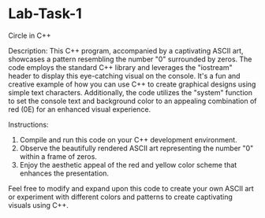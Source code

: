 # Lab-Task-1
 Circle in C++


Description:
This C++ program, accompanied by a captivating ASCII art, showcases a pattern resembling the number "0" surrounded by zeros. The code employs the standard C++ library and leverages the "iostream" header to display this eye-catching visual on the console. It's a fun and creative example of how you can use C++ to create graphical designs using simple text characters. Additionally, the code utilizes the "system" function to set the console text and background color to an appealing combination of red (0E) for an enhanced visual experience.

Instructions:
1. Compile and run this code on your C++ development environment.
2. Observe the beautifully rendered ASCII art representing the number "0" within a frame of zeros.
3. Enjoy the aesthetic appeal of the red and yellow color scheme that enhances the presentation.

Feel free to modify and expand upon this code to create your own ASCII art or experiment with different colors and patterns to create captivating visuals using C++.